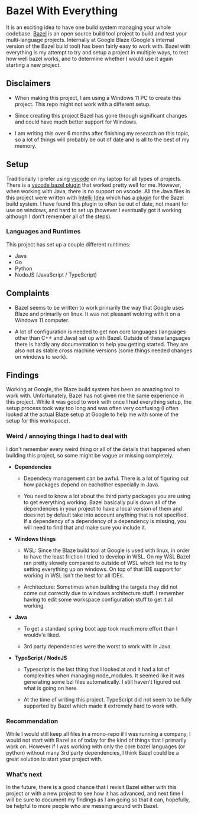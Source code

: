 # Bazel With Everything

It is an exciting idea to have one build system managing your whole codebase. [Bazel](https://bazel.build/) is an open source build tool project to build and test your multi-language projects. Internally at Google Blaze (Google's internal version of the Bazel build tool) has been fairly easy to work with. Bazel with everything is my attempt to try and setup a project in multiple ways, to test how well bazel works, and to determine whether I would use it again starting a new project.

## Disclaimers

- When making this project, I am using a Windows 11 PC to create this project. This repo might not work with a different setup.

- Since creating this project Bazel has gone through significant changes and could have much better support for Windows.

- I am writing this over 6 months after finishing my research on this topic, so a lot of things will probably be out of date and is all to the best of my memory.

## Setup

Traditionally I prefer using [vscode](https://code.visualstudio.com/) on my laptop for all types of projects. There is a [vscode bazel plugin](https://marketplace.visualstudio.com/items?itemName=BazelBuild.vscode-bazel) that worked pretty well for me. However, when working with Java, there is no support on vscode. All the Java files in this project were written with [Intellij Idea](https://www.jetbrains.com/idea/) which has a [plugin](https://plugins.jetbrains.com/plugin/8609-bazel) for the Bazel build system. I have found this plugin to often be out of date, not meant for use on windows, and hard to set up (however I eventually got it working although I don't remember all of the steps).

### Languages and Runtimes

This project has set up a couple different runtimes:

- Java
- Go
- Python
- NodeJS (JavaScript / TypeScript)

## Complaints

- Bazel seems to be written to work primarily the way that Google uses Blaze and primarily on linux. It was not pleasant wokring with it on a Windows 11 computer.

- A lot of configuration is needed to get non core languages (languages other than C++ and Java) set up with Bazel. Outside of these languages there is hardly any documentation to help you getting started. They are also not as stable cross machine versions (some things needed changes on windows to work).

## Findings

Working at Google, the Blaze build system has been an amazing tool to work with. Unfortunately, Bazel has not given me the same experience in this project. While it was good to work with once I had everything setup, the setup process took way too long and was often very confusing (I often looked at the actual Blaze setup at Google to help me with some of the setup for this workspace).

### Weird / annoying things I had to deal with

I don't remember every weird thing or all of the details that happened when building this project, so some might be vague or missing completely.

- **Dependencies**

  - Dependecy management can be awful. There is a lot of figuring out how packages depend on eachother especially in Java.

  - You need to know a lot about the third party packages you are using to get everything working. Bazel basically pulls down all of the dependencies in your project to have a local version of them and does not by default take into account anything that is not specified. If a dependency of a dependency of a dependency is missing, you will need to find that and make sure you include it.

- **Windows things**

  - WSL: Since the Blaze build tool at Google is used with linux, in order to have the least friction I tried to develop in WSL. On my WSL Bazel ran pretty slowely compared to outside of WSL which led me to try setting everything up on windows. On top of that IDE support for working in WSL isn't the best for all IDEs.

  - Architecture: Sometimes when building the targets they did not come out correctly due to windows architecture stuff. I remember having to edit some workspace configuration stuff to get it all working.

- **Java**

  - To get a standard spring boot app took much more effort than I wouldv'e liked.

  - 3rd party dependencies were the worst to work with in Java.

- **TypeScript / NodeJS**

  - Typescript is the last thing that I looked at and it had a lot of complexities when managing node_modules. It seemed like it was generating some bzl files automatically. I still haven't figured out what is going on here.

  - At the time of writing this project. TypeScript did not seem to be fully supported by Bazel which made it extremely hard to work with.

### Recommendation

While I would still keep all files in a mono-repo if I was running a company, I would not start with Bazel as of today for the kind of things that I primarily work on. However if I was working with only the core bazel languages (or python) without many 3rd party dependencies, I think Bazel could be a great solution to start your project with.

### What's next

In the future, there is a good chance that I revisit Bazel either with this project or with a new project to see how it has advanced, and next time I will be sure to document my findings as I am going so that it can, hopefully, be helpful to more people who are messing around with Bazel.
